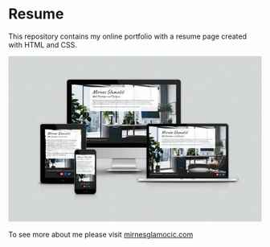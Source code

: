 # Resume
This repository contains my online portfolio with a resume page created with HTML and CSS.

[![Mirnes Glamočić](/mockup-resume.webp)](https://full-stack-web-developer-and-designer.github.io/resume/)

To see more about me please visit [mirnesglamocic.com](http://mirnesglamocic.com)